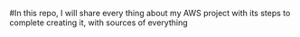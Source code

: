 #In this repo, I will share every thing about my AWS project with its steps to complete creating it, with sources of everything
